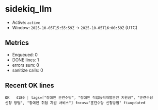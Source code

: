 # sidekiq_llm

- Active: `active`
- Window: `2025-10-05T15:55:59Z` → `2025-10-05T16:00:59Z` (UTC)

## Metrics
- Enqueued: 0
- DONE lines: 1
- errors sum: 0
- sanitize calls: 0

## Recent OK lines
```
OK   4180 | tags=["장애인 훈련수당", "장애인 직업능력개발훈련 지원금", "훈련수당 신청 방법", "장애인 취업 지원 서비스"] focus="훈련수당 신청방법" fi=updated
```
